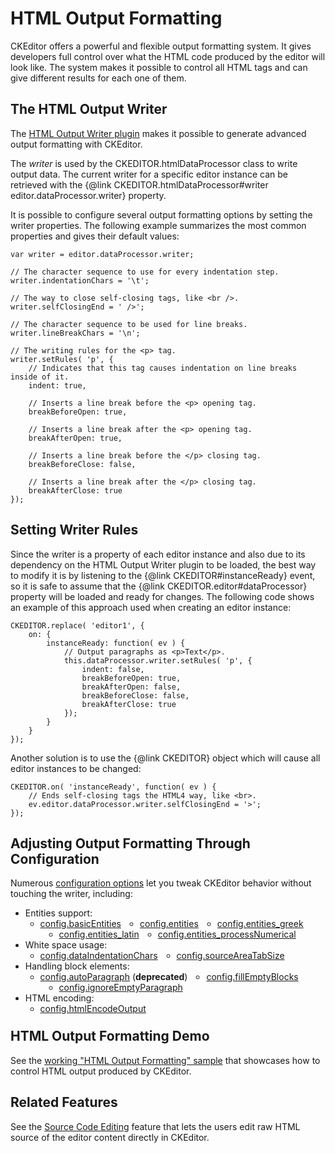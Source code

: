 <!--
Copyright (c) 2003-2015, CKSource - Frederico Knabben. All rights reserved.
For licensing, see LICENSE.md.
-->

# HTML Output Formatting

CKEditor offers a powerful and flexible output formatting system. It
gives developers full control over what the HTML code produced by the
editor will look like. The system makes it possible to control all HTML
tags and can give different results for each one of them.

## The HTML Output Writer

The [HTML Output Writer plugin](http://ckeditor.com/addon/htmlwriter) makes it possible to generate advanced output formatting with CKEditor.

The *writer* is used by the CKEDITOR.htmlDataProcessor class to write output data.
The current writer for a specific editor instance can be retrieved with the {@link CKEDITOR.htmlDataProcessor#writer editor.dataProcessor.writer} property.

It is possible to configure several output formatting options by setting
the writer properties. The following example summarizes the most common properties and gives their default values:

	var writer = editor.dataProcessor.writer;

	// The character sequence to use for every indentation step.
	writer.indentationChars = '\t';

	// The way to close self-closing tags, like <br />.
	writer.selfClosingEnd = ' />';

	// The character sequence to be used for line breaks.
	writer.lineBreakChars = '\n';

	// The writing rules for the <p> tag.
	writer.setRules( 'p', {
		// Indicates that this tag causes indentation on line breaks inside of it.
		indent: true,

		// Inserts a line break before the <p> opening tag.
		breakBeforeOpen: true,

		// Inserts a line break after the <p> opening tag.
		breakAfterOpen: true,

		// Inserts a line break before the </p> closing tag.
		breakBeforeClose: false,

		// Inserts a line break after the </p> closing tag.
		breakAfterClose: true
	});

## Setting Writer Rules

Since the writer is a property of each editor instance and also due
to its dependency on the HTML Output Writer plugin to be loaded, the best way to
modify it is by listening to the {@link CKEDITOR#instanceReady}
event, so it is safe to assume that the {@link CKEDITOR.editor#dataProcessor} property will be
loaded and ready for changes. The following code shows an example of
this approach used when creating an editor instance:

	CKEDITOR.replace( 'editor1', {
		on: {
			instanceReady: function( ev ) {
				// Output paragraphs as <p>Text</p>.
				this.dataProcessor.writer.setRules( 'p', {
					indent: false,
					breakBeforeOpen: true,
					breakAfterOpen: false,
					breakBeforeClose: false,
					breakAfterClose: true
				});
			}
		}
	});

Another solution is to use the {@link CKEDITOR} object which will cause all editor instances to be changed:

	CKEDITOR.on( 'instanceReady', function( ev ) {
		// Ends self-closing tags the HTML4 way, like <br>.
		ev.editor.dataProcessor.writer.selfClosingEnd = '>';
	});

## Adjusting Output Formatting Through Configuration

Numerous [configuration options](#!/guide/dev_configuration) let you tweak CKEditor behavior without touching the writer, including:
<ul style="margin-bottom:40px">
	<li>Entities support:
		<ul>
			<li style="float: left;"><a href="http://docs.ckeditor.com/#!/api/CKEDITOR.config-cfg-basicEntities">config.basicEntities</a></li>
			<li style="float: left;margin-left:30px"><a href="#!/api/CKEDITOR.config-cfg-entities">config.entities</a></li>
			<li style="float: left;margin-left:30px"><a href="#!/api/CKEDITOR.config-cfg-entities_greek">config.entities_greek</a></li>
			<li style="float: left;margin-left:30px"><a href="#!/api/CKEDITOR.config-cfg-entities_latin">config.entities_latin</a></li>
			<li style="float: left;margin-left:30px"><a href="#!/api/CKEDITOR.config-cfg-entities_processNumerical">config.entities_processNumerical</a></li>
		</ul>
	</li>
	<li style="clear:both">White space usage:
		<ul>
			<li style="float: left;"><a href="#!/api/CKEDITOR.config-cfg-dataIndentationChars">config.dataIndentationChars</a></li>
			<li style="float: left;margin-left:30px"><a href="#!/api/CKEDITOR.config-cfg-sourceAreaTabSize">config.sourceAreaTabSize</a></li>
		</ul></li>
	<li style="clear:both">Handling block elements:
		<ul>
			<li style="float: left;"><a href="#!/api/CKEDITOR.config-cfg-autoParagraph">config.autoParagraph</a> (<strong>deprecated</strong>)</li>
			<li style="float: left;margin-left:30px"><a href="#!/api/CKEDITOR.config-cfg-fillEmptyBlocks">config.fillEmptyBlocks</a></li>
			<li style="float: left;margin-left:30px"><a href="#!/api/CKEDITOR.config-cfg-ignoreEmptyParagraph">config.ignoreEmptyParagraph</a></li>
		</ul></li>
	<li style="clear:both">HTML encoding:
		<ul>
			<li style="float: left;"><a href="#!/api/CKEDITOR.config-cfg-htmlEncodeOutput">config.htmlEncodeOutput</a></li>
		</ul>
	</li>
</ul>

## HTML Output Formatting Demo 

See the [working "HTML Output Formatting" sample](http://sdk.ckeditor.com/samples/htmlformatting.html) that showcases how to control HTML output produced by CKEditor.

## Related Features

See the [Source Code Editing](#!/guide/dev_sourcearea) feature that lets the users edit raw HTML source of the editor content directly in CKEditor.
